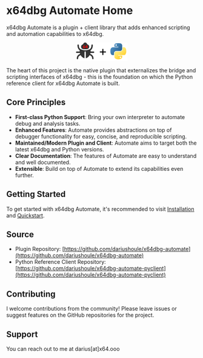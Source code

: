 # x64dbg Automate Home

x64dbg Automate is a plugin + client library that adds enhanced scripting and automation capabilities to x64dbg.

<p align="center">
<img src="art.png" alt="Python + x64dbg homepage graphic"/>
</p>

The heart of this project is the native plugin that externalizes the bridge and scripting interfaces of x64dbg - this is the foundation on which the Python reference client for x64dbg Automate is built.

## Core Principles

- **First-class Python Support**: Bring your own interpreter to automate debug and analysis tasks.
- **Enhanced Features**: Automate provides abstractions on top of debugger functionality for easy, concise, and reproducible scripting. 
- **Maintained/Modern Plugin and Client**: Automate aims to target both the latest x64dbg and Python versions.
- **Clear Documentation**: The features of Automate are easy to understand and well documented.
- **Extensible**: Build on top of Automate to extend its capabilities even further.

## Getting Started

To get started with x64dbg Automate, it's recommended to visit [Installation](installation.md) and [Quickstart](quickstart.md).

## Source

- Plugin Repository: [https://github.com/dariushoule/x64dbg-automate](https://github.com/dariushoule/x64dbg-automate)
- Python Reference Client Repository: [https://github.com/dariushoule/x64dbg-automate-pyclient](https://github.com/dariushoule/x64dbg-automate-pyclient)

## Contributing

I welcome contributions from the community! Please leave issues or suggest features on the GitHub repositories for the project.

## Support

You can reach out to me at darius[at]x64.ooo